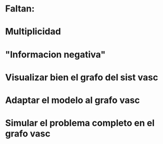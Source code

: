 # Faltan:
# Multiplicidad
# "Informacion negativa"
# Visualizar bien el grafo del sist vasc
# Adaptar el modelo al grafo vasc
# Simular el problema completo en el grafo vasc
